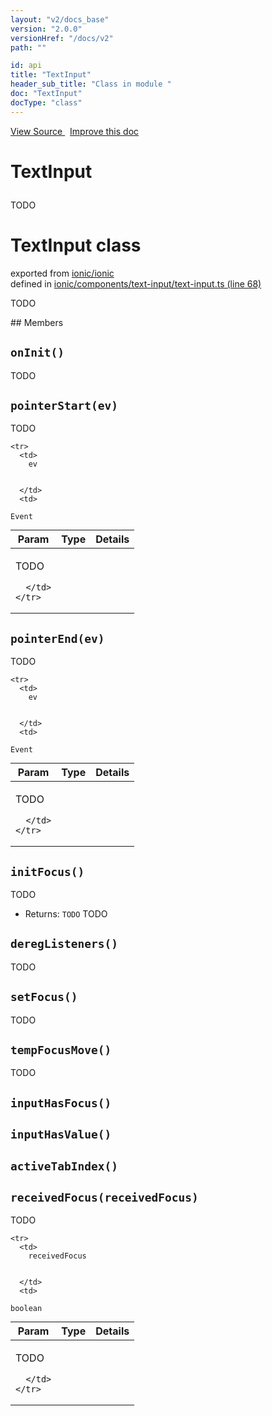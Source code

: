 ```yaml
---
layout: "v2/docs_base"
version: "2.0.0"
versionHref: "/docs/v2"
path: ""

id: api
title: "TextInput"
header_sub_title: "Class in module "
doc: "TextInput"
docType: "class"
---
```



<div class="improve-docs">
  <a href='http://github.com/driftyco/ionic2/tree/master/ionic/components/text-input/text-input.ts#L67'>
    View Source
  </a>
  &nbsp;
  <a href='http://github.com/driftyco/ionic2/edit/master/ionic/components/text-input/text-input.ts#L67'>
    Improve this doc
  </a>
</div>




<h1 class="api-title">

  TextInput



</h1>





TODO



<h1 class="class export">TextInput <span class="type">class</span></h1>
<p class="module">exported from <a href='undefined'>ionic/ionic</a><br/>
defined in <a href="https://github.com/driftyco/ionic2/tree/master/ionic/components/text-input/text-input.ts#L68-L443">ionic/components/text-input/text-input.ts (line 68)</a>
</p>
<p><p>TODO</p>
</p>
## Members

<div id="onInit"></div>
<h2>
  <code>onInit()</code>

</h2>

TODO











<div id="pointerStart"></div>
<h2>
  <code>pointerStart(ev)</code>

</h2>

TODO



<table class="table" style="margin:0;">
  <thead>
    <tr>
      <th>Param</th>
      <th>Type</th>
      <th>Details</th>
    </tr>
  </thead>
  <tbody>
    
    <tr>
      <td>
        ev
        
        
      </td>
      <td>
        
  <code>Event</code>
      </td>
      <td>
        <p>TODO</p>

        
      </td>
    </tr>
    
  </tbody>
</table>









<div id="pointerEnd"></div>
<h2>
  <code>pointerEnd(ev)</code>

</h2>

TODO



<table class="table" style="margin:0;">
  <thead>
    <tr>
      <th>Param</th>
      <th>Type</th>
      <th>Details</th>
    </tr>
  </thead>
  <tbody>
    
    <tr>
      <td>
        ev
        
        
      </td>
      <td>
        
  <code>Event</code>
      </td>
      <td>
        <p>TODO</p>

        
      </td>
    </tr>
    
  </tbody>
</table>









<div id="initFocus"></div>
<h2>
  <code>initFocus()</code>

</h2>

TODO






* Returns: 
  <code>TODO</code> TODO




<div id="deregListeners"></div>
<h2>
  <code>deregListeners()</code>

</h2>

TODO











<div id="setFocus"></div>
<h2>
  <code>setFocus()</code>

</h2>

TODO











<div id="tempFocusMove"></div>
<h2>
  <code>tempFocusMove()</code>

</h2>

TODO











<div id="inputHasFocus"></div>
<h2>
  <code>inputHasFocus()</code>

</h2>












<div id="inputHasValue"></div>
<h2>
  <code>inputHasValue()</code>

</h2>












<div id="activeTabIndex"></div>
<h2>
  <code>activeTabIndex()</code>

</h2>












<div id="receivedFocus"></div>
<h2>
  <code>receivedFocus(receivedFocus)</code>

</h2>

TODO



<table class="table" style="margin:0;">
  <thead>
    <tr>
      <th>Param</th>
      <th>Type</th>
      <th>Details</th>
    </tr>
  </thead>
  <tbody>
    
    <tr>
      <td>
        receivedFocus
        
        
      </td>
      <td>
        
  <code>boolean</code>
      </td>
      <td>
        <p>TODO</p>

        
      </td>
    </tr>
    
  </tbody>
</table>










